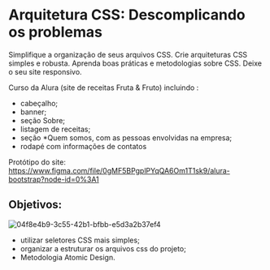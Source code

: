 # Arquitetura CSS: Descomplicando os problemas

Simplifique a organização de seus arquivos CSS.
Crie arquiteturas CSS simples e robusta.
Aprenda boas práticas e metodologias sobre CSS.
Deixe o seu site responsivo.

Curso da Alura (site de receitas Fruta & Fruto) incluindo :

* cabeçalho;
* banner;
* seção Sobre;
* listagem de receitas;
* seção *Quem somos, com as pessoas envolvidas na empresa;
* rodapé com informações de contatos

Protótipo do site: https://www.figma.com/file/0gMF5BPgplPYqQA6Om1T1sk9/alura-bootstrap?node-id=0%3A1

## Objetivos:

![04f8e4b9-3c55-42b1-bfbb-e5d3a2b37ef4](https://user-images.githubusercontent.com/100633937/167318059-146c2b25-b7ec-4484-a70b-3280f3e5b829.jpeg)


* utilizar seletores CSS mais simples;
* organizar a estruturar os arquivos css do projeto;
* Metodologia Atomic Design.

